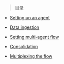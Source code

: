 
> 目录

- [Setting up an agent]()

- [Data ingestion]()

- [Setting multi-agent flow]()

- [Consolidation]()

- [Multiplexing the flow]()



